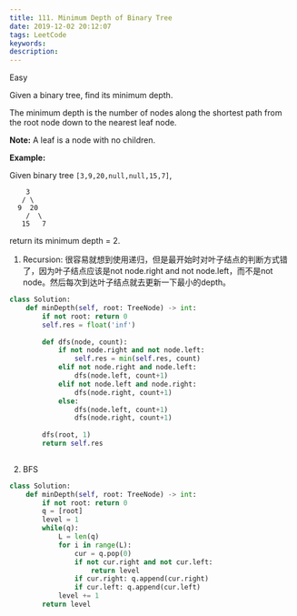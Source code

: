 ```yaml
---
title: 111. Minimum Depth of Binary Tree
date: 2019-12-02 20:12:07
tags: LeetCode
keywords:
description:
---
```


Easy

Given a binary tree, find its minimum depth.

The minimum depth is the number of nodes along the shortest path from the root node down to the nearest leaf node.

**Note:** A leaf is a node with no children.

**Example:**

Given binary tree `[3,9,20,null,null,15,7]`,

```
    3
   / \
  9  20
    /  \
   15   7
```

return its minimum depth = 2.

<!--more-->

1. Recursion:
   很容易就想到使用递归，但是最开始时对叶子结点的判断方式错了，因为叶子结点应该是not node.right and not node.left，而不是not node。然后每次到达叶子结点就去更新一下最小的depth。

```python
class Solution:
    def minDepth(self, root: TreeNode) -> int:
        if not root: return 0
        self.res = float('inf')
        
        def dfs(node, count):
            if not node.right and not node.left:
                self.res = min(self.res, count)
            elif not node.right and node.left:
                dfs(node.left, count+1)
            elif not node.left and node.right:
                dfs(node.right, count+1)
            else:
                dfs(node.left, count+1)
                dfs(node.right, count+1)
        
        dfs(root, 1)
        return self.res
        
```



2. BFS

```python
class Solution:
    def minDepth(self, root: TreeNode) -> int:
        if not root: return 0
        q = [root]
        level = 1
        while(q):
            L = len(q)
            for i in range(L):
                cur = q.pop(0)
                if not cur.right and not cur.left:
                    return level
                if cur.right: q.append(cur.right)
                if cur.left: q.append(cur.left)
            level += 1
        return level
```


